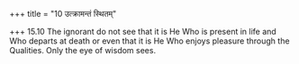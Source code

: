 +++
title = "10 उत्क्रामन्तं स्थितम्"

+++
15.10 The ignorant do not see that it is He Who is present in life and
Who departs at death or even that it is He Who enjoys pleasure through
the Qualities. Only the eye of wisdom sees.
